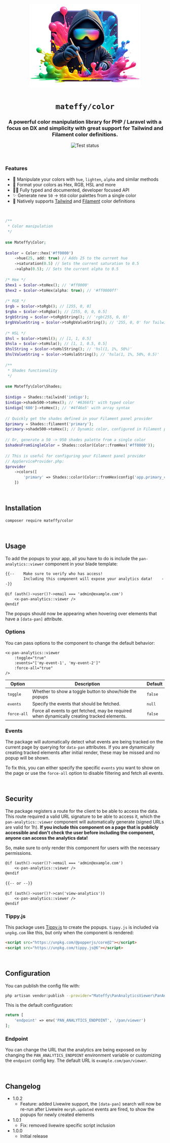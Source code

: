<p align="center">
    <img src="resources/images/icon.webp" alt="A rendering of a hacker mixing some colors, the icon for this package" width="350">
</p>

<h1 align="center"><code>mateffy/color</code></h1>
<h3 align="center">A powerful color manipulation library for PHP / Laravel with a focus on DX and simplicity with great support for Tailwind and Filament color definitions.</h3>

<p align="center">
    <img src="https://github.com/capevace/color/actions/workflows/tests/badge.svg" alt="Test status">
</p>


<br>

### Features
- 🎨 Manipulate your colors with `hue`, `lighten`, `alpha` and similar methods
- 💅 Format your colors as Hex, RGB, HSL and more
- 👨‍💻 Fully typed and documented, developer focused API
- ✨ Generate new `50` -> `950` color palettes from a single color
- 🔩 Natively supports [Tailwind](https://tailwindcss.com) and [Filament](https://filamentphp.com) color definitions

<br>

```php
/**
 * Color manipulation
 */
 
use Mateffy\Color;

$color = Color::hex('#ff0000')
    ->hue(25, add: true) // Adds 25 to the current hue
    ->saturation(0.5) // Sets the current saturation to 0.5
    ->alpha(0.5); // Sets the current alpha to 0.5

/* Hex */
$hex1 = $color->toHex(); // '#ff0000'
$hex2 = $color->toHex(alpha: true); // '#ff0000ff'

/* RGB */
$rgb = $color->toRgb(); // [255, 0, 0]
$rgba = $color->toRgba(); // [255, 0, 0, 0.5]
$rgbString = $color->toRgbString(); // 'rgb(255, 0, 0)'
$rgbValueString = $color->toRgbValueString(); // '255, 0, 0' for Tailwind and Filament

/* HSL */
$hsl = $color->toHsl(); // [1, 1, 0.5]
$hsla = $color->toHsla(); // [1, 1, 0.5, 0.5]
$hslString = $color->toHslString(); // 'hsl(1, 1%, 50%)'
$hslValueString = $color->toHslaString(); // 'hsla(1, 1%, 50%, 0.5)' 

/**
 * Shades functionality
 */

use Mateffy\Color\Shades;

$indigo = Shades::tailwind('indigo');
$indigo->shade500->toHex(); // '#6366f1' with typed color
$indigo['600']->toHex(); // '#4f46e5' with array syntax

// Quickly get the shades defined in your Filament panel provider
$primary = Shades::filament('primary');
$primary->shade500->toHex(); // Dynamic color, configured in Filament panel provider

// Or, generate a 50 -> 950 shades palette from a single color
$shadesFromSingleColor = Shades::color(Color::fromHex('#ff0000'));

// This is useful for configuring your Filament panel provider
// AppServiceProvider.php:
$provider
    ->colors([
        'primary' => Shades::color(Color::fromHex(config('app.primary_color'))),
    ])
```

<br>

## Installation

```bash
composer require mateffy/color
```

<br>

## Usage

To add the popups to your app, all you have to do is include the `pan-analytics::viewer` component in your blade template:

```blade
{{--    Make sure to verify who has access! 
        Including this component will expose your analytics data!    --}}

@if (auth()->user()?->email === 'admin@example.com')
    <x-pan-analytics::viewer />
@endif
```

The popups should now be appearing when hovering over elements that have a `[data-pan]` attribute.

### Options

You can pass options to the component to change the default behavior:

```blade
<x-pan-analytics::viewer
    :toggle="true"
    :events="['my-event-1', 'my-event-2']"
    :force-all="true"
/>
```

| Option      | Description                                                                                  | Default |
|-------------|----------------------------------------------------------------------------------------------|---------|
| `toggle`    | Whether to show a toggle button to show/hide the popups                                      | `false` |
| `events`    | Specify the events that should be fetched.                                                   | `null`  |
| `force‑all` | Force all events to get fetched, may be required when dynamically creating tracked elements. | `false` |

### Events

The package will automatically detect what events are being tracked on the current page by querying for `data-pan` attributes. If you are dynamically creating tracked elements after initial render, these may be missed and no popup will be shown.

To fix this, you can either specify the specific `events` you want to show on the page or use the `force-all` option to disable filtering and fetch all events.

<br>

## Security

The package registers a route for the client to be able to access the data. This route required a valid URL signature to be able to access it, which the `pan-analytics::viewer` component will automatically generate (signed URLs are valid for 1h). **If you include this component on a page that is publicly accessible and don't check the user before including the component, anyone can access the analytics data!**

So, make sure to only render this component for users with the necessary permissions.

```blade
@if (auth()->user()?->email === 'admin@example.com')
    <x-pan-analytics::viewer />
@endif

{{-- or --}}

@if (auth()->user()?->can('view-analytics'))
    <x-pan-analytics::viewer />
@endif
```

### Tippy.js

This package uses [Tippy.js](https://github.com/atomiks/tippyjs) to create the popups. `tippy.js` is included via `unpkg.com` like this, but only when the component is rendered:

```html
<script src="https://unpkg.com/@popperjs/core@2"></script>
<script src="https://unpkg.com/tippy.js@6"></script>
```

<br>

## Configuration

You can publish the config file with:

```bash
php artisan vendor:publish --provider="Mateffy\PanAnalyticsViewer\PanAnalyticsViewerServiceProvider" --tag="config"
```

This is the default configuration:

```php
return [
    'endpoint' => env('PAN_ANALYTICS_ENDPOINT', '/pan/viewer')
];
```

### Endpoint

You can change the URL that the analytics are being exposed on by changing the `PAN_ANALYTICS_ENDPOINT` environment variable or customizing the `endpoint` config key. The default URL is `example.com/pan/viewer`.

<br>

## Changelog

- 1.0.2
  - Feature: added Livewire support, the `[data-pan]` search will now be re-run after Livewire `morph.updated` events are fired, to show the popups for newly created elements
- 1.0.1
  - Fix: removed livewire specific script inclusion
- 1.0.0 
  - Initial release
